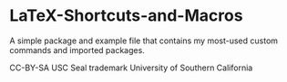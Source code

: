 # LaTeX-Shortcuts-and-Macros
A simple package and example file that contains my most-used custom commands and imported packages.

CC-BY-SA
USC Seal trademark University of Southern California
